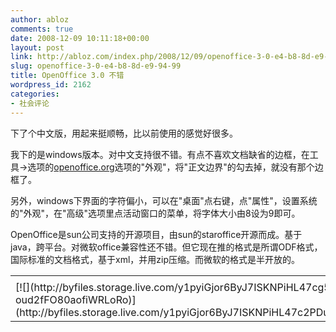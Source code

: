 ```yaml
---
author: abloz
comments: true
date: 2008-12-09 10:11:18+00:00
layout: post
link: http://abloz.com/index.php/2008/12/09/openoffice-3-0-e4-b8-8d-e9-94-99/
slug: openoffice-3-0-e4-b8-8d-e9-94-99
title: OpenOffice 3.0 不错
wordpress_id: 2162
categories:
- 社会评论
---
```


下了个中文版，用起来挺顺畅，比以前使用的感觉好很多。


我下的是windows版本。对中文支持很不错。有点不喜欢文档缺省的边框，在工具->选项的[openoffice.org](http://openoffice.org)选项的"外观"，将"正文边界"的勾去掉，就没有那个边框了。

另外，windows下界面的字符偏小，可以在"桌面"点右键，点"属性"，设置系统的"外观"，在"高级"选项里点活动窗口的菜单，将字体大小由8设为9即可。




  


OpenOffice是sun公司支持的开源项目，由sun的staroffice开源而成。基于java，跨平台。对微软office兼容性还不错。但它现在推的格式是所谓ODF格式，国际标准的文档格式，基于xml，并用zip压缩。而微软的格式是半开放的。

  





<table border="0" cellspacing="0" ><tr >
<td >
</td></tr><tr >
<td valign="top" >[![](http://byfiles.storage.live.com/y1pyiGjor6ByJ7ISKNPiHL47cg50B1Xa_WMkpsBCJkExsuVK8gnzvNBI6j-oud2fFO80aofiWRLoRo)](http://byfiles.storage.live.com/y1pyiGjor6ByJ7ISKNPiHL47c2PDunZcahRKFW8Z4iYUMnEodO829GtjeSmRiDBgAMammxVS9T_CtI)
</td></tr></table>
